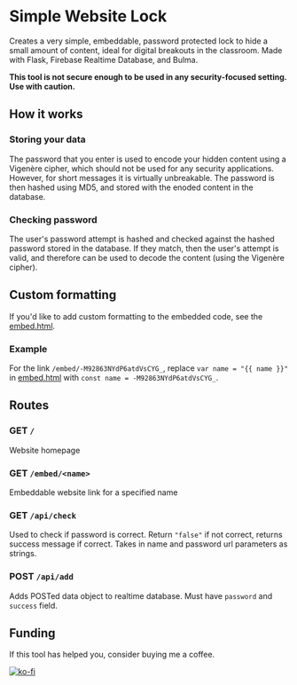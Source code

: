 # Simple Website Lock
Creates a very simple, embeddable, password protected lock to hide a small amount of content, ideal for digital breakouts in the classroom. Made with Flask, Firebase Realtime Database, and Bulma.

**This tool is not secure enough to be used in any security-focused setting. Use with caution.** 

## How it works
### Storing your data
The password that you enter is used to encode your hidden content using a Vigenère cipher, which should not be used for any security applications. However, for short messages it is virtually unbreakable. The password is then hashed using MD5, and stored with the enoded content in the database.

### Checking password
The user's password attempt is hashed and checked against the hashed password stored in the database. If they match, then the user's attempt is valid, and therefore can be used to decode the content (using the Vigenère cipher).

## Custom formatting
If you'd like to add custom formatting to the embedded code, see the [embed.html](templates/embed.html).

### Example
For the link ```/embed/-M92863NYdP6atdVsCYG_```, replace
```var name = "{{ name }}"``` in [embed.html](templates/embed.html) with ```const name = -M92863NYdP6atdVsCYG_```.

## Routes
### GET ```/```
Website homepage
### GET ```/embed/<name>```
Embeddable website link for a specified name
### GET ```/api/check```
Used to check if password is correct. Return ```"false"``` if not correct, returns success message if correct. Takes in name and password url parameters as strings.
### POST ```/api/add```
Adds POSTed data object to realtime database. Must have ```password``` and ```success``` field.
## Funding
If this tool has helped you, consider buying me a coffee.

[![ko-fi](https://www.ko-fi.com/img/githubbutton_sm.svg)](https://ko-fi.com/L4L81FX1O)
